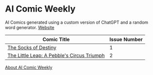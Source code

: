 # AI Comic Weekly
AI Comics generated using a custom version of ChatGPT and a random word generator. [Website](https://aicomicweekly.com)

| Comic Title | Issue Number |
| --- | --- |
| [The Socks of Destiny](https://github.com/thisislink/aicomicweekly/blob/fe607b609ef4db9ccc9abe6318c7b2300e3e6a99/comics/week-1/the-socks-of-destiny.md#the-socks-of-destiny) | 1 |
| [The Little Leap: A Pebble's Circus Triumph](https://github.com/thisislink/aicomicweekly/blob/82f8deb8b07205ef5830a62118fe4336f0ed8113/comics/week-2/the-little-leap.md) | 2 |

[About AI Comic Weekly](https://github.com/thisislink/aicomicweekly?tab=readme-ov-file#ai-comic-weekly)